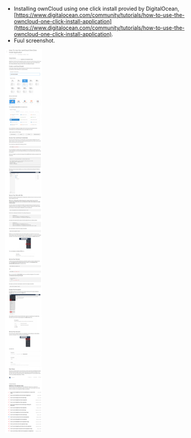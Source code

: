 * Installing ownCloud using one click install provied by DigitalOcean, [https://www.digitalocean.com/community/tutorials/how-to-use-the-owncloud-one-click-install-application](https://www.digitalocean.com/community/tutorials/how-to-use-the-owncloud-one-click-install-application).
* Fuul screenshot.

![./20161008-1915-gmt+2-installing-owncloud-in-digitalocean-1.png](./20161008-1915-gmt+2-installing-owncloud-in-digitalocean-1.png)